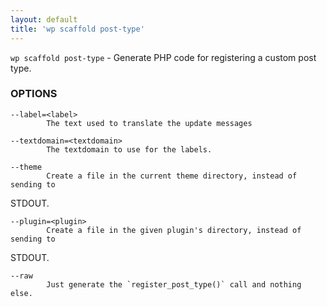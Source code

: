 ```yaml
---
layout: default
title: 'wp scaffold post-type'
---
```


`wp scaffold post-type` - Generate PHP code for registering a custom post type.

### OPTIONS

	--label=<label>
			The text used to translate the update messages

	--textdomain=<textdomain>
			The textdomain to use for the labels.

	--theme
			Create a file in the current theme directory, instead of sending to
STDOUT.

	--plugin=<plugin>
			Create a file in the given plugin's directory, instead of sending to
STDOUT.

	--raw
			Just generate the `register_post_type()` call and nothing else.


